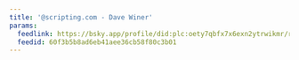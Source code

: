 ```yaml
---
title: '@scripting.com - Dave Winer'
params:
  feedlink: https://bsky.app/profile/did:plc:oety7qbfx7x6exn2ytrwikmr/rss
  feedid: 60f3b5b8ad6eb41aee36cb58f80c3b01
---
```

